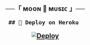 <h2 align="center">
    ──「 ᴍᴏᴏɴ 🌙 ᴍᴜsɪᴄ 」──

    ## 🚀 Deploy on Heroku 
[![Deploy](https://www.herokucdn.com/deploy/button.svg)](https://dashboard.heroku.com/new?template=https://github.com/villain-ji/leharmusic)
